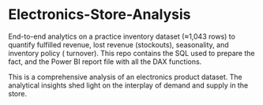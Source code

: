# Electronics-Store-Analysis
End-to-end analytics on a practice inventory dataset (≈1,043 rows) to quantify fulfilled revenue, lost revenue (stockouts), seasonality, and inventory policy ( turnover). This repo contains the SQL used to prepare the fact, and the Power BI report file with all the DAX functions.

This is a comprehensive analysis of an electronics product dataset. The analytical insights shed light on the interplay of demand and supply in the store.


